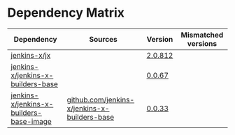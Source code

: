 # Dependency Matrix

Dependency | Sources | Version | Mismatched versions
---------- | ------- | ------- | -------------------
[jenkins-x/jx](https://github.com/jenkins-x/jx) |  | [2.0.812](https://github.com/jenkins-x/jx/releases/tag/v2.0.812) | 
[jenkins-x/jenkins-x-builders-base](https://github.com/jenkins-x/jenkins-x-builders-base) |  | [0.0.67](https://github.com/jenkins-x/jenkins-x-builders-base/releases/tag/v0.0.67) | 
[jenkins-x/jenkins-x-builders-base-image](https://github.com/jenkins-x/jenkins-x-builders-base-image) | [github.com/jenkins-x/jenkins-x-builders-base](https://github.com/jenkins-x/jenkins-x-builders-base.git) | [0.0.33]() | 
